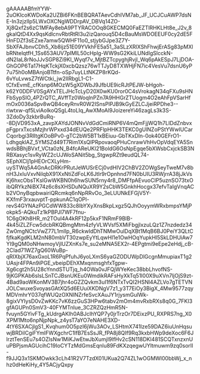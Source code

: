 gAAAAABfmYYW-2uOKlcoKWDoKa2UZBi6FKnBEBQRATAevCdhIVM7ab_JF_UCJCuAWP7dsNE-In3zjzlIp5LWxOXCNgWDDrpAV_DBVq14ZO-Xj8Qxf2s6zC1MFAy8ebA9PTYRACOOq8GKECMQ0FaEZTlRHKLHt8e_J2v_8gkalQtD4Xx9qsKdlcnvRbtRtRl3u2izQarouq5D4cBauMsWDOEEUF0cy2dE5FHnFDZf3sEZxe7amw5QWHF11o0_stjybGJpe3Z7Y-SbXFAJbnvCDh5_Xb8ijz51E09YVkhFE5a51_3aSLzXRlXShFhwjErASg83pMXlbRNtelqtfH_1Ss653AUV7pIMlL50cHplg-WW9sG2KkiLUNdIgSlcckN-dN2IaL8rNoJJvSGP8Zi9Kl_Wyqf7v_MjtBZTcpyghjRvjl_Wq6pAkESpJ7LjDOA-GhGOP6Ta17HqKTckjX0xcbQzsz76wTTJyD8TXWHjFN7ic4VesVu7dsnU6yP7u75h0oMBAnjoBTtfn-oSp7uyLLtNKZP8rKQd-6vYuLvwsZ7tWCtki_jw2IIRbgL1-C1-tCfxEvmE_cfKsnp6MOzW5gXDWbJ9JfbUE9icRJtPEJW-bHgoh-k62Y0DDFV0SgAYxTELJHcTcLyD20X0wKU0ror0C4sVrokagN34qFXu9sHNFbSypSIO_4PZrQTC_AVffTz0WoqlnPZn7A9HHGrZTUogm4O2eAhFpVSarHfmOx0036aSpv8wQB4ceyRnvR0W2ISnsPlPJB9kGyEZLCJjeiRPDhe3--riwtxw-qf5LviAolkoQSgL4toLIq_AwXMoAl9JoizereYi46zagLs3k3S-3ZdoDy3zkbrBuRq--8DjVD953xA_zavpXAYdJONNvVdGdCmiRNP6V4mQmFjjWQ1h7LIDdZnbvxpFgprxTxcsMzjhrWPxxd34dEUQe2PRFlpHHK3TEKC0gUlNZoPStYWwIUCarCqorbgi3RlItgKOoBPv0-gTC2bW5BT1xBEiuu-GbTKxDln-0ok40GEFrO1-LdhgqklAZ_5YMSZd49T7Rim1XsQIPRpovaoqPHuCnrawVhHvOpVdqEYA5SnwdsBBhjBVxf_VCta0zN_B4fcAReUKl21BoldG6OsNpEgqe5bXWsbCxjckSB3NRBXasyc1svRyWZ2cUJWoSANit5bg_StgwpRZt9eudQL74-SEphXClj1pHEOrCXLyHm-uySTWq5A4GnAcDRKrPRutJeWUSrECj0vdHIV2ChBV2ZOWgSeyTweM7v8bnH3JxIuVxvNilqbX91XxNtiZdFoLK6JtIr9rOpnhnd7FN0bUIU3RWjrrA38jJkVsKj6hxcObsTKslGwWKBN0h6hwSUN5rny4r8_DMFfpAEvuoCIP5uznSO73txOibQRYkzNiBX74z6c8sXHSDuNQuXR9Y2sCbW5GnkhHocgx37efvTaIgVnqACb2VOnyBqpbwairiQRcmkq6nNpRRvOo_3eLUUNkEFGjV5Y-KXfmF3rxauvptT-ppkunAC1qOPl-revS4GYNAzPGCdWW833c8IbYXyXnsBkpLxgz5QJhOoyymWRxbmpsYMjPokpk5-AQkuTz1kPBPJl7WF7fnu-1C6gOKh8HR_m2TOul4A4kRF12p5kxF1NRmF9BlB-4k45iZLZFcw5dcbRKQBmgMtm4zfyVLWVsf5XMiFbgjlxzuLQz1Z7nzdedz34Zw0mgNCtcVwZ77L1mIIp_R6ckwIdDhTNMwOulDqXBt1MqB6BJ0PeiY3QLtCfjfkaKgdKLM2nN80mbVT30zwpEyYtLqwHl1e1OwHOqYupkHl5SkLDHUiAw7YI9gQM0oNHwmoyVjIUZXnKs7e_su2eMNA5EX2r-4EPgtmi9eEpe2eHdj_cB-2CIad71WZ7gQ60WuBp-qRIXbjX76axGxoL1R6PqPfuhJ6yoLXmS6yaGZODUWpDlGcgnMmupiaxT1g2UAsjr4FPAn9iPGE_vbeipDEhXMxqnmsghfxTgpw-Xg6cgt2h5U28cYnndSTUTjq_h4OWa0vJFQjWYeKec38bbLhvofNS-9jKGPKAb6sIsLSnTCJBsnUKEu0WmdikRAFsHyXkTq51I00X9uXVn7ljOjS9zt-4Bad9aoWKonMV3B7jhr4oGZZQvkm3uI1f6NTxTvQI2HSNl4AZLVo7gTETVNJOLCwuxeSvoyasGAtXQ5d6EUuiXKDNgV7z1_y3T7EiOy3BigX_4Mw9577zqyMDVmhrY037qfWUQzOXNINZrfeSvcXAuJY1rjysmGulWk-8gixVYIysD0vZwKKc7vK6zzGuS3HPw6tabv2mOm4mvRxbRXs8q0G_7FKI3gfAGUPn0SmV3-40FYMTnIue_3CZRZQzHmR5N-fvuyn5GYivFTg_kUdrgAKIh0ABJcIhYQP7y0jrTrzOr7DEixzPU_RXPRS7ng_X0XPM1Mto6npNjpNpk_z4ysT7aYO7eNAHE3XD-4tY6SXACjlgS1_Kvqhum0O5pzI6jWu3AOv_LSHtmX741Ize59DAZ6iuUnHqsuwjBRDilCgiFYmIFWXgchrC1lfB7EsSsJR_fPA8j8QIf9Rq3kxbHWp9deXoc6F6JlrztTenSEu7s4OZlsNw1MiKJwEtwJbXumjI9lfHv2cSN118DKl481SCQTxnzxnUuPBPjsmAGUcihC19IoCYTzMdGmsEqnlu89FdKXzqegwUYltmuwm9zq0sorII-f9JJQ3x1SKMOwkk3cLh41R2V7TzdX01UKua2Q74ZL1wOGMWl00bbWj_x_nhz0dHeKiHy_4Y5ACjyQxpy